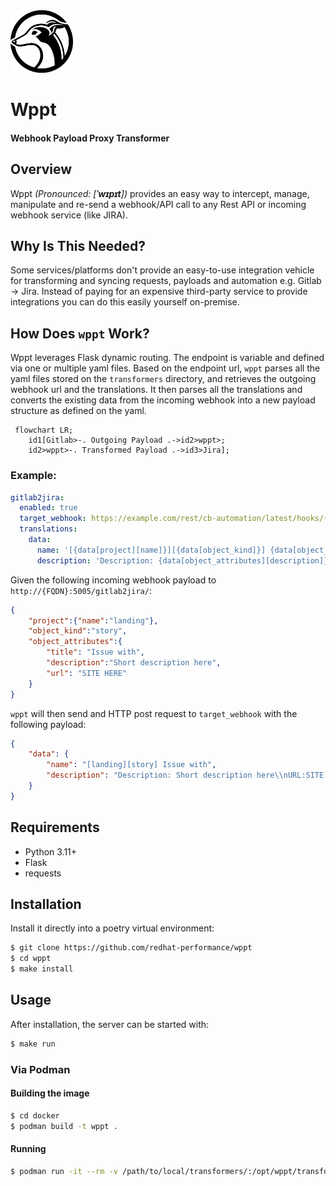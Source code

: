 <img src="assets/logo.png" width=100px height=100px> 

# Wppt
#### Webhook Payload Proxy Transformer

## Overview

Wppt *(Pronounced: [**ˈwɪpɪt**])* provides an easy way to intercept, manage, manipulate and re-send a webhook/API call to any Rest API or incoming webhook service (like JIRA).

## Why Is This Needed?

Some services/platforms don't provide an easy-to-use integration vehicle for transforming and syncing requests, payloads and automation e.g. Gitlab -> Jira. Instead of paying for an expensive third-party service to provide integrations you can do this easily yourself on-premise.

## How Does `wppt` Work?

 Wppt leverages Flask dynamic routing. The endpoint is variable and defined via one or multiple yaml files. 
 Based on the endpoint url, `wppt` parses all the yaml files stored on the `transformers` directory, and retrieves the outgoing webhook url and the translations. It then parses all the translations and converts the existing data from the incoming webhook into a new payload structure as defined on the yaml.

```mermaid
 flowchart LR;
    id1[Gitlab>-. Outgoing Payload .->id2>wppt>;
    id2>wppt>-. Transformed Payload .->id3>Jira];
```

### Example:

```yaml
gitlab2jira:
  enabled: true
  target_webhook: https://example.com/rest/cb-automation/latest/hooks/{JIRA_WEBHOOK_ID}
  translations:
    data:
      name: '[{data[project][name]}][{data[object_kind]}] {data[object_attributes][title]}'
      description: 'Description: {data[object_attributes][description]}\nURL:{data[object_attributes][url]}'
```

Given the following incoming webhook payload to `http://{FQDN}:5005/gitlab2jira/`:
```json
{
    "project":{"name":"landing"}, 
    "object_kind":"story", 
    "object_attributes":{
        "title": "Issue with", 
        "description":"Short description here", 
        "url": "SITE HERE"
    }
}
```

`wppt` will then send and HTTP post request to `target_webhook` with the following payload:
```json
{
    "data": {
        "name": "[landing][story] Issue with", 
        "description": "Description: Short description here\\nURL:SITE HERE"
    }
}
```

## Requirements

* Python 3.11+
* Flask
* requests

## Installation

Install it directly into a poetry virtual environment:

```bash
$ git clone https://github.com/redhat-performance/wppt
$ cd wppt
$ make install
```

## Usage

After installation, the server can be started with:

```bash
$ make run
```

### Via Podman

#### Building the image
```bash
$ cd docker
$ podman build -t wppt .
```

#### Running
```bash
$ podman run -it --rm -v /path/to/local/transformers/:/opt/wppt/transformers -p 5005:5005 wppt
```

